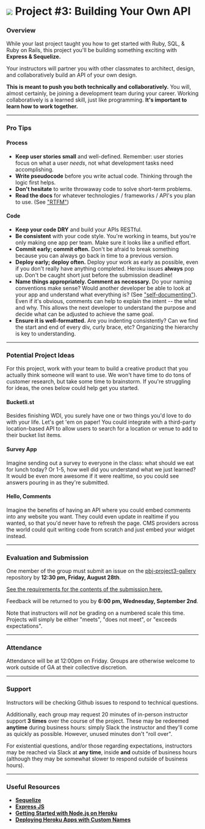 # ![](https://ga-dash.s3.amazonaws.com/production/assets/logo-9f88ae6c9c3871690e33280fcf557f33.png) Project #3: Building Your Own API

### Overview

While your last project taught you how to get started with Ruby, SQL, & Ruby on Rails, this project you'll be building something exciting with **Express & Sequelize.**

Your instructors will partner you with other classmates to architect, design, and collaboratively build an API of your own design.

**This is meant to push you both technically and collaboratively.**  You will, almost certainly, be joining a development team during your career.  Working collaboratively is a learned skill, just like programming. **It's important to learn how to work together.**

---

### Pro Tips

#### Process

* **Keep user stories small** and well-defined. Remember: user stories focus on what a user *needs*, not what development tasks need accomplishing.
* **Write pseudocode** before you write actual code. Thinking through the logic first helps.
* **Don't hesitate** to write throwaway code to solve short-term problems.
* **Read the docs** for whatever technologies / frameworks / API's you plan to use. (See ["RTFM"](https://en.wikipedia.org/wiki/RTFM))

#### Code

* **Keep your code DRY** and build your APIs RESTful.
* **Be consistent** with your code style. You're working in teams, but you're only making one app per team. Make sure it looks like a unified effort.
* **Commit early; commit often.** Don't be afraid to break something because you can always go back in time to a previous version.
* **Deploy early; deploy often.** Deploy your work as early as possible, even if you don't really have anything completed. Heroku issues **always** pop up. Don't be caught short just before the submission deadline!
* **Name things appropriately.  Comment as necessary.** Do your naming conventions make sense? Would another developer be able to look at your app and understand what everything is? (See ["self-documenting"](https://en.wikipedia.org/wiki/Self-documenting)).  Even if it's obvious, comments can help to explain the intent -- the what and why.  This allows the next developer to understand the purpose and decide what can be adjusted to achieve the same goal.
* **Ensure it is well-formatted.** Are you indenting consistently? Can we find the start and end of every div, curly brace, etc?  Organizing the hierarchy is key to understanding.


---

### Potential Project Ideas

For this project, work with your team to build a creative product that you actually think someone will want to use. We won't have time to do tons of customer research, but take some time to brainstorm. If you're struggling for ideas, the ones below could help get you started.

#### Bucketli.st
Besides finishing WDI, you surely have one or two things you'd love to do with your life. Let's get 'em on paper! You could integrate with a third-party location-based API to allow users to search for a location or venue to add to their bucket list items.

#### Survey App
Imagine sending out a survey to everyone in the class: what should we eat for lunch today? Or 1-5, how well did you understand what we just learned? It would be even more awesome if it were realtime, so you could see answers pouring in as they're submitted.

#### Hello, Comments
Imagine the benefits of having an API where you could embed comments into any website you want. They could even update in realtime if you wanted, so that you'd never have to refresh the page. CMS providers across the world could quit writing code from scratch and just embed your widget instead.

---

### Evaluation and Submission

One member of the group must submit an issue on the [pbj-project3-gallery](https://github.com/ga-dc/pbj-project3-gallery) repository by **12:30 pm, Friday, August 28th**.

[See the requirements for the contents of the submission here.](evaluation.md#Submission)

Feedback will be returned to you by **6:00 pm, Wednesday, September 2nd**.

Note that instructors will *not* be grading on a numbered scale this time. Projects will simply be either "meets", "does not meet", or "exceeds expectations".

---

### Attendance

Attendance will be at 12:00pm on Friday. Groups are otherwise welcome to work outside of GA at their collective discretion.

---

### Support

Instructors will be checking Github issues to respond to technical questions.

Additionally, each group may request 20 minutes of in-person instructor support **3 times** over the course of the project. These may be redeemed **anytime** during business hours: simply Slack the instructor and they'll come as quickly as possible. However, unused minutes don't "roll over".

For existential questions, and/or those regarding expectations, instructors may be reached via Slack at **any time**, inside **and** outside of business hours (although they may be somewhat slower to respond outside of business hours).

---

### Useful Resources

* **[Sequelize](http://docs.sequelizejs.com/en/latest/)**
* **[Express JS](http://expressjs.com/)**
* **[Getting Started with Node.js on Heroku](https://devcenter.heroku.com/articles/getting-started-with-nodejs)**
* **[Deploying Heroku Apps with Custom Names](https://devcenter.heroku.com/articles/renaming-apps)**
